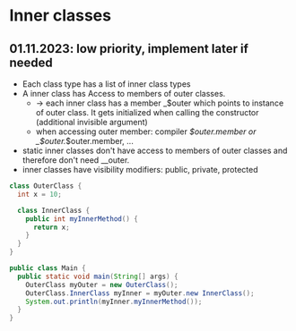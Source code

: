 # Inner classes

## 01.11.2023: low priority, implement later if needed


  * Each class type has a list of inner class types
  * A inner class has Access to members of outer classes.
    * -> each inner class has a member _$outer which points to instance of outer class. It gets initialized when calling the constructor (additional invisible argument)
    * when accessing outer member: compiler _$outer.member or _$outer._$outer.member, ...
  * static inner classes don't have access to members of outer classes and therefore don't need __outer.
  * inner classes have visibility modifiers: public, private, protected
  

```java
class OuterClass {
  int x = 10;

  class InnerClass {
    public int myInnerMethod() {
      return x;
    }
  }
}

public class Main {
  public static void main(String[] args) {
    OuterClass myOuter = new OuterClass();
    OuterClass.InnerClass myInner = myOuter.new InnerClass();
    System.out.println(myInner.myInnerMethod());
  }
}
```
